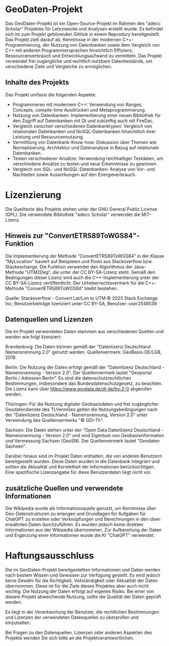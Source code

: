 # GeoDaten-Projekt

Das GeoDaten-Projekt ist ein Open-Source-Projekt im Rahmen des "adecc Scholar" Projektes für Lehrzwecke und Analysen erstellt wurde. Es befindet sich im zum Projekt gehörenden GitHub in einem Repository bereitgestellt. Das Projekt zielt darauf ab, Kenntnisse in der modernen C++-Programmierung, der Nutzung von Datenbanken sowie dem Vergleich von C++ mit anderen Programmiersprachen hinsichtlich Effizienz, Ressourcenverbrauch und Entwicklungsaufwand zu vermitteln. Das Projekt verwendet frei zugängliche und rechtlich nutzbare Datenbestände, um verschiedene Ziele und Vergleiche zu ermöglichen.

## Inhalte des Projekts

Das Projekt umfasst die folgenden Aspekte:

- Programmieren mit modernem C++: Verwendung von Ranges, Concepts, compile-time Ausdrücken und Metaprogrammierung.
- Nutzung von Datenbanken: Implementierung einer neuen Bibliothek für den Zugriff auf Datenbanken mit Qt und zukünftig auch mit FireDac.
- Vergleich zwischen verschiedenen Datenbanktypen: Vergleich von relationalen Datenbanken und NoSQL-Datenbanken hinsichtlich ihrer Leistung und Ressourcennutzung.
- Vermittlung von Datenbank-Know-how: Diskussion über Themen wie Normalisierung, Architektur und Datenanalyse in Bezug auf relationale Datenbanken.
- Testen verschiedener Ansätze: Verwendung reichhaltiger Testdaten, um verschiedene Ansätze zu testen und neue Erkenntnisse zu gewinnen.
- Vergleich von SQL- und NoSQL-Datenbanken: Analyse von Vor- und Nachteilen sowie Auswirkungen auf den Energieverbrauch.

# Lizenzierung

Die Quelltexte des Projekts stehen unter der GNU General Public License (GPL). Die verwendete Bibliothek "adecc Scholar" verwendet die MIT-Lizenz.

## Hinweis zur "ConvertETRS89ToWGS84"-Funktion
Die Implementierung der Methode "ConvertETRS89ToWGS84" in der Klasse "MyLocation" basiert auf Beispielen und Posts aus Stackoverflow bzw. Stackexchange. Die Funktion verwendet den Algorithmus der Java-Methode "UTM2Deg", die unter der CC BY-SA-Lizenz steht. Gemäß den Bedingungen dieser Lizenz wird auch die C++-Implementierung unter der CC BY-SA-Lizenz veröffentlicht. Der Urheberrechtsvermerk für die C++-Methode "ConvertETRS89ToWGS84" bleibt bestehen.

Quelle: Stackoverflow - Convert Lat/Lon to UTM
© 2023 Stack Exchange Inc; Benutzerbeiträge lizenziert unter CC BY-SA, Benutzer: user2548538

## Datenquellen und Lizenzen
Die im Projekt verwendeten Daten stammen aus verschiedenen Quellen und werden wie folgt lizenziert:

Brandenburg: Die Daten können gemäß der "Datenlizenz Deutschland Namensnennung 2.0" genutzt werden. Quellenvermerk: GeoBasis-DE/LGB, 2019.

Berlin: Die Nutzung der Daten erfolgt gemäß der "Datenlizenz Deutschland - Namensnennung - Version 2.0". Der Quellenvermerk lautet "Geoportal Berlin / Adressen Berlin". Es sind die datenschutzrechtlichen Bestimmungen, insbesondere das Bundesdatenschutzgesetz, zu beachten. Die Lizenz kann über https://www.govdata.de/dl-de/by-2-0 abgerufen werden.

Thüringen: Für die Nutzung digitaler Geobasisdaten und frei zugänglicher Geodatendienste des TLVermGeo gelten die Nutzungsbedingungen nach der "Datenlizenz Deutschland - Namensnennung, Version 2.0" unter Verwendung des Quellenvermerks "© GDI-Th".

Sachsen: Die Daten stehen unter der "Open Data Datenlizenz Deutschland - Namensnennung - Version 2.0" und sind Eigentum von Geobasisinformation und Vermessung Sachsen (GeoSN). Der Quellenvermerk lautet "Geodaten Sachsen".

Darüber hinaus sind im Projekt Daten enthalten, die von anderen Benutzern bereitgestellt wurden. Diese Daten wurden in die Datenbank integriert und sollten die Aktualität und Korrektheit der Informationen berücksichtigen. Eine spezifische Lizenzangabe für diese Benutzerdaten liegt nicht vor.

## zusätzliche Quellen und verwendete Informationen

Die Wikipedia wurde als Informationsquelle genutzt, um Kenntnisse über Geo-Datenstrukturen zu erlangen und Grundlagen für Aufgaben für ChatGPT zu erstellen oder Verknüpfungen und Berechnungen in den oben erwähnten Daten durchzuführen. Es wurden jedoch keine direkten Informationen aus der Wikipedia übernommen. Zur Aufbereitung der Daten und Ergänzung einer Informationen wurde die KI "ChatGPT" verwendet.

# Haftungsausschluss
Die im GeoDaten-Projekt bereitgestellten Informationen und Daten werden nach bestem Wissen und Gewissen zur Verfügung gestellt. Es wird jedoch keine Gewähr für die Richtigkeit, Vollständigkeit oder Aktualität der Daten übernommen. Diese ist für die Ziele dieses Projektes aber auch nicht wichtig. Die Nutzung der Daten erfolgt auf eigenes Risiko. Bei einer von diesem Projekt abweichende Nutzung, sollte die Qualität der Daten geprüft werden. 

Es liegt in der Verantwortung der Benutzer, die rechtlichen Bestimmungen und Lizenzen der verwendeten Datenquellen zu überprüfen und einzuhalten.

Bei Fragen zu den Datenquellen, Lizenzen oder anderen Aspekten des Projekts wenden Sie sich bitte an die Projektverantwortlichen.
